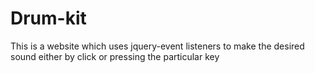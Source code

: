 # Drum-kit
This is a website which uses jquery-event listeners to make the desired sound either by click or pressing the particular key
